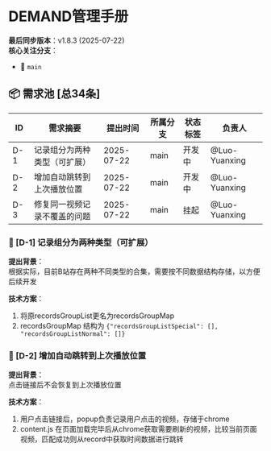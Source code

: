 # DEMAND管理手册  
**最后同步版本**：v1.8.3 (2025-07-22)  
**核心关注分支**：
- 🌱 `main`

## 📦 需求池 [总34条]
| ID    | 需求摘要                   | 提出时间   | 所属分支 | 状态标签    | 负责人 |
|-------|---------------------------|------------|---------|------------|--------|
| D-1   | 记录组分为两种类型（可扩展）| 2025-07-22 | main    | 开发中 | @Luo-Yuanxing |
| D-2   | 增加自动跳转到上次播放位置  | 2025-07-22 | main    | 开发中 | @Luo-Yuanxing |
| D-3   | 修复同一视频记录不覆盖的问题| 2025-07-22 | main    | 挂起 | @Luo-Yuanxing |


### 🔖 [D-1] 记录组分为两种类型（可扩展）
**提出背景**：  
根据实际，目前B站存在两种不同类型的合集，需要按不同数据结构存储，以方便后续开发

**技术方案**：  
1. 将原recordsGroupList更名为recordsGroupMap
2. recordsGroupMap 结构为 `{"recordsGroupListSpecial": [], "recordsGroupListNormal": []}`

### 🔖 [D-2] 增加自动跳转到上次播放位置
**提出背景**：  
点击链接后不会恢复到上次播放位置

**技术方案**：  
1. 用户点击链接后，popup负责记录用户点击的视频，存储于chrome
2. content.js 在页面加载完毕后从chrome获取需要刷新的视频，比较当前页面视频，匹配成功则从record中获取时间数据进行跳转